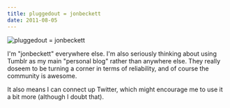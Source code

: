 ```yaml
---
title: pluggedout = jonbeckett
date: 2011-08-05
---
```


![pluggedout = jonbeckett](https://source.unsplash.com/di8ognBauG0/1600x900)

I'm "jonbeckett" everywhere else. I'm also seriously thinking about using Tumblr as my main "personal blog" rather than anywhere else. They really doseem to be turning a corner in terms of reliability, and of course the community is awesome.

It also means I can connect up Twitter, which might encourage me to use it a bit more (although I doubt that).